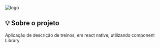 
  ![logo](https://github.com/biamesquitap/igniteGym/assets/94808375/ddcf38c1-7f44-4f74-a809-b181a0608c9a)

  <h2>💡 Sobre o projeto </h2>
<p> Aplicação de descrição de treinos, em react native, utilizando component Library </p>

